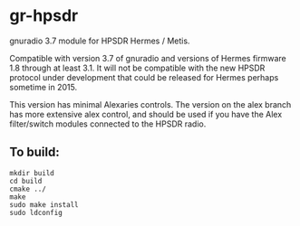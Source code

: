 gr-hpsdr
========

gnuradio 3.7 module for HPSDR Hermes / Metis.

Compatible with version 3.7 of gnuradio and versions of Hermes firmware 1.8 through at least 3.1. It will not be compatible with the new HPSDR protocol under development that could be released for Hermes perhaps sometime in 2015.

This version has minimal Alexaries controls. The version on the alex branch has more extensive alex control, and should be used if you have the Alex filter/switch modules connected to the HPSDR radio.

To build:
---------

    mkdir build 
    cd build 
    cmake ../ 
    make 
    sudo make install 
    sudo ldconfig 


